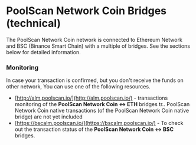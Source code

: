 # PoolScan Network Coin Bridges \(technical\)

The PoolScan Network Coin network is connected to Ethereum Network and BSC \(Binance Smart Chain\) with a multiple of bridges. See the sections below for detailed information.

### Monitoring

In case your transaction is confirmed, but you don't receive the funds on other network, You can use one of the following resources.

* [http://alm.poolscan.io/](http://alm.poolscan.io/) - transactions monitoring of the **PoolScan Network Coin &lt;-&gt; ETH** bridges tr.. PoolScan Network Coin native transactions \(of the PoolScan Network Coin native bridge\) are not yet included
* [https://bscalm.poolscan.io/](https://bscalm.poolscan.io/) - To check out the transaction status of the **PoolScan Network Coin &lt;-&gt; BSC** bridges.


